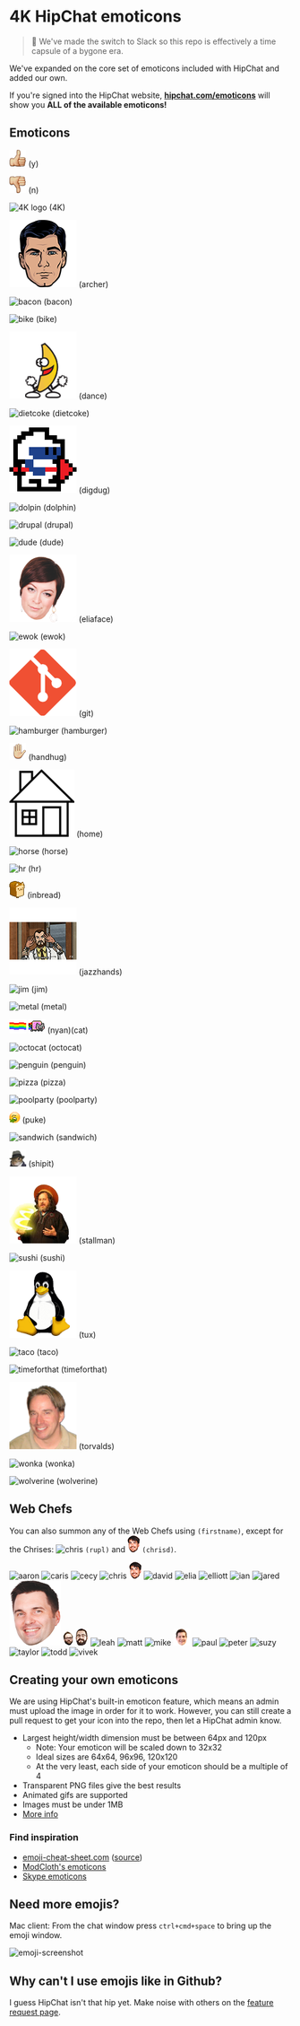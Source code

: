 # 4K HipChat emoticons

> :information_desk_person: We've made the switch to Slack so this repo is effectively a time capsule of a bygone era.

We've expanded on the core set of emoticons included with HipChat and added our own.

If you're signed into the HipChat website, **[hipchat.com/emoticons](https://www.hipchat.com/emoticons/)** will show you **ALL of the available emoticons!**


## Emoticons

![y](src/y.png) (y)

![n](src/n.png) (n)

![4K logo](src/4K.png) (4K)

![archer](src/archer.png) (archer)

![bacon](src/bacon.png) (bacon)

![bike](src/bike.png) (bike)

![dance](src/dance.gif) (dance)

![dietcoke](src/dietcoke.png) (dietcoke)

![digdug](src/digdug.png) (digdug)

![dolpin](src/dolphin.png) (dolphin)

![drupal](src/drupal.png) (drupal)

![dude](src/dude.png) (dude)

![eliaface](src/eliaface.png) (eliaface)

![ewok](src/ewok.gif) (ewok)

![git](src/git.png) (git)

![hamburger](src/hamburger.png) (hamburger)

![handhug](src/handhug.gif) (handhug)

![home](src/home.png) (home)

![horse](src/horse.png) (horse)

![hr](src/hr.png) (hr)

![inbread](src/inbread.gif) (inbread)

![jazzhands](src/jazzhands.gif) (jazzhands)

![jim](src/jim.gif) (jim)

![metal](src/metal.png) (metal)

![nyan](src/nyan.gif) ![cat](src/cat.gif) (nyan)(cat)

![octocat](src/octocat.png) (octocat)

![penguin](src/penguin.gif) (penguin)

![pizza](src/pizza.png) (pizza)

![poolparty](src/poolparty.gif) (poolparty)

![puke](src/puke.gif) (puke)

![sandwich](src/sandwich.png) (sandwich)

![shipit](src/shipit.png) (shipit)

![stallman](src/stallman.png) (stallman)

![sushi](src/sushi.png) (sushi)

![tux](src/tux.png) (tux)

![taco](src/taco.png) (taco)

![timeforthat](src/timeforthat.gif) (timeforthat)

![torvalds](src/torvalds.png) (torvalds)

![wonka](src/wonka.png) (wonka)

![wolverine](src/wolverine.gif) (wolverine)

## Web Chefs

You can also summon any of the Web Chefs using `(firstname)`, except for the Chrises: ![chris](src/chris.png) `(rupl)` and ![chrisd](src/chrisd.png) `(chrisd)`.

![aaron](src/aaron.png)
![caris](src/caris.png)
![cecy](src/cecy.png)
![chris](src/chris.png)
![chrisd](src/chrisd.png)
![david](src/david.png)
![elia](src/elia.png)
![elliott](src/elliott.png)
![ian](src/ian.png)
![jared](src/jared.png)
![jeff](src/jeff.png)
![joe](src/joe.png)
![jon](src/jon.png)
![leah](src/leah.png)
![matt](src/matt.png)
![mike](src/mike.png)
![patrick](src/patrick.png)
![paul](src/paul.png)
![peter](src/peter.png)
![suzy](src/suzy.png)
![taylor](src/taylor.png)
![todd](src/todd.png)
![vivek](src/vivek.png)

## Creating your own emoticons

We are using HipChat's built-in emoticon feature, which means an admin must upload the image in order for it to work. However, you can still create a pull request to get your icon into the repo, then let a HipChat admin know.

* Largest height/width dimension must be between 64px and 120px
  * Note: Your emoticon will be scaled down to 32x32
  * Ideal sizes are 64x64, 96x96, 120x120
  * At the very least, each side of your emoticon should be a multiple of 4
* Transparent PNG files give the best results
* Animated gifs are supported
* Images must be under 1MB
* [More info](http://help.hipchat.com/knowledgebase/articles/276750-how-to-create-custom-emoticons/)

### Find inspiration

* [emoji-cheat-sheet.com](http://www.emoji-cheat-sheet.com/) ([source](https://github.com/arvida/emoji-cheat-sheet.com/tree/master/public/graphics/emojis/))
* [ModCloth's emoticons](https://github.com/modcloth/hipchat-emoticons/)
* [Skype emoticons](http://emoticonhq.com/skypeemoticons.html)

## Need more emojis?

Mac client: From the chat window press `ctrl+cmd+space` to bring up the emoji window.

![emoji-screenshot](emoji-screenshot.png)

## Why can't I use emojis like in Github?

I guess HipChat isn't that hip yet. Make noise with others on the [feature request page](http://help.hipchat.com/forums/138883-suggestions-issues/suggestions/3407099-add-github-s-emoji-set).
